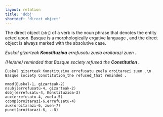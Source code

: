 ```yaml
---
layout: relation
title: 'dobj'
shortdef: 'direct object'
---
```


The direct object (`obj`) of a verb is the noun phrase that denotes the entity acted upon. Basque is a morphologically ergative language , and the direct object is always marked with the absolutive case. 

*Euskal	gizarteak **Konstituzioa** errefusatu zuela oroitarazi zuen .*

*(He/she) reminded that Basque society refused the **Constitution** .*

~~~ sdparse
Euskal gizarteak Konstituzioa errefusatu zuela oroitarazi zuen .\n Basque society Constitution_the refused_that reminded . 

nmod(Euskal-1, gizarteak-2)
nsubj(errefusatu-4, gizarteak-2)
dobj(errefusatu-4, Konstituzioa-3)
aux(errefusatu-4, zuela-5)
ccomp(oroitarazi-6,errefusatu-4)
aux(oroitarazi-6, zuen-7)
punct(oroitarazi-6, .-8)
~~~


<!-- Interlanguage links updated Út zář 29 18:41:31 CEST 2020 -->

